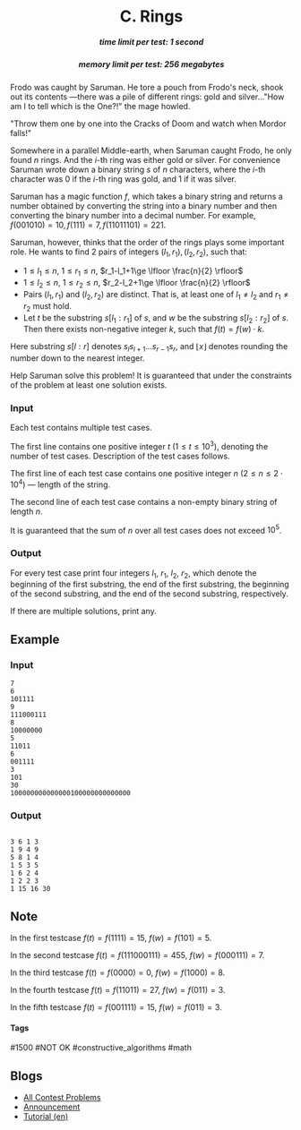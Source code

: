 <h1 style='text-align: center;'> C. Rings</h1>

<h5 style='text-align: center;'>time limit per test: 1 second</h5>
<h5 style='text-align: center;'>memory limit per test: 256 megabytes</h5>

 Frodo was caught by Saruman. He tore a pouch from Frodo's neck, shook out its contents —there was a pile of different rings: gold and silver..."How am I to tell which is the One?!" the mage howled.

"Throw them one by one into the Cracks of Doom and watch when Mordor falls!" 

Somewhere in a parallel Middle-earth, when Saruman caught Frodo, he only found $n$ rings. And the $i$-th ring was either gold or silver. For convenience Saruman wrote down a binary string $s$ of $n$ characters, where the $i$-th character was 0 if the $i$-th ring was gold, and 1 if it was silver.

Saruman has a magic function $f$, which takes a binary string and returns a number obtained by converting the string into a binary number and then converting the binary number into a decimal number. For example, $f(001010) = 10, f(111) = 7, f(11011101) = 221$.

Saruman, however, thinks that the order of the rings plays some important role. He wants to find $2$ pairs of integers $(l_1, r_1), (l_2, r_2)$, such that:

* $1 \le l_1 \le n$, $1 \le r_1 \le n$, $r_1-l_1+1\ge \lfloor \frac{n}{2} \rfloor$
* $1 \le l_2 \le n$, $1 \le r_2 \le n$, $r_2-l_2+1\ge \lfloor \frac{n}{2} \rfloor$
* Pairs $(l_1, r_1)$ and $(l_2, r_2)$ are distinct. That is, at least one of $l_1 \neq l_2$ and $r_1 \neq r_2$ must hold.
* Let $t$ be the substring $s[l_1:r_1]$ of $s$, and $w$ be the substring $s[l_2:r_2]$ of $s$. Then there exists non-negative integer $k$, such that $f(t) = f(w) \cdot k$.

Here substring $s[l:r]$ denotes $s_ls_{l+1}\ldots s_{r-1}s_r$, and $\lfloor x \rfloor$ denotes rounding the number down to the nearest integer.

Help Saruman solve this problem! It is guaranteed that under the constraints of the problem at least one solution exists.

### Input

Each test contains multiple test cases.

The first line contains one positive integer $t$ ($1 \le t \le 10^3$), denoting the number of test cases. Description of the test cases follows.

The first line of each test case contains one positive integer $n$ ($2 \le n \le 2 \cdot 10^4$) — length of the string.

The second line of each test case contains a non-empty binary string of length $n$.

It is guaranteed that the sum of $n$ over all test cases does not exceed $10^5$.

### Output

For every test case print four integers $l_1$, $r_1$, $l_2$, $r_2$, which denote the beginning of the first substring, the end of the first substring, the beginning of the second substring, and the end of the second substring, respectively.

If there are multiple solutions, print any.

## Example

### Input


```text
7
6
101111
9
111000111
8
10000000
5
11011
6
001111
3
101
30
100000000000000100000000000000
```
### Output


```text

3 6 1 3
1 9 4 9
5 8 1 4
1 5 3 5
1 6 2 4
1 2 2 3
1 15 16 30
```
## Note

In the first testcase $f(t) = f(1111) = 15$, $f(w) = f(101) = 5$.

In the second testcase $f(t) = f(111000111) = 455$, $f(w) = f(000111) = 7$.

In the third testcase $f(t) = f(0000) = 0$, $f(w) = f(1000) = 8$.

In the fourth testcase $f(t) = f(11011) = 27$, $f(w) = f(011) = 3$.

In the fifth testcase $f(t) = f(001111) = 15$, $f(w) = f(011) = 3$.



#### Tags 

#1500 #NOT OK #constructive_algorithms #math 

## Blogs
- [All Contest Problems](../Codeforces_Round_741_(Div._2).md)
- [Announcement](../blogs/Announcement.md)
- [Tutorial (en)](../blogs/Tutorial_(en).md)
